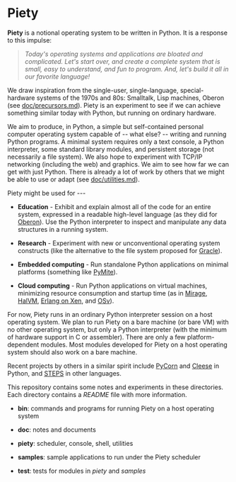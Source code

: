
Piety
=====

**Piety** is a notional operating system to be written in Python.  It
is a response to this impulse:

> *Today's operating systems and applications are bloated and
> complicated.  Let's start over, and create a complete system that is
> small, easy to understand, and fun to program.  And, let's build it
> all in our favorite language!*

We draw inspiration from the single-user, single-language,
special-hardware systems of the 1970s and 80s: Smalltalk, Lisp
machines, Oberon (see [doc/precursors.md](doc/precursors.md)).  Piety
is an experiment to see if we can achieve something similar today with
Python, but running on ordinary hardware.

We aim to produce, in Python, a simple but self-contained personal
computer operating system capable of -- what else? -- writing and
running Python programs.  A minimal system requires only a text
console, a Python interpreter, some standard library modules, and
persistent storage (not necessarily a file system).  We also hope to
experiment with TCP/IP networking (including the web) and graphics.
We aim to see how far we can get with just Python.  There is already a
lot of work by others that we might be able to use or adapt (see
[doc/utilities.md](doc/utilities.md)).

Piety might be used for ---

- **Education** - Exhibit and explain almost all of the code for an
    entire system, expressed in a readable high-level language (as
    they did for
    [Oberon](http://www.ethoberon.ethz.ch/WirthPubl/ProjectOberon.pdf)).
    Use the Python interpreter to inspect and manipulate any data
    structures in a running system.

- **Research** - Experiment with new or unconventional operating
    system constructs (like the alternative to the file system
    proposed for [Gracle](https://github.com/jon-jacky/Piety/blob/master/doc/gracle_excerpts.txt)).

- **Embedded computing** - Run standalone Python applications on minimal platforms (something like [PyMite](https://wiki.python.org/moin/PyMite)).

- **Cloud computing** - Run Python applications on virtual machines, minimizing resource consumption and startup time (as in [Mirage](http://www.openmirage.org/), [HalVM](http://corp.galois.com/blog/2010/11/30/galois-releases-the-haskell-lightweight-virtual-machine-halv.html), [Erlang on Xen](http://erlangonxen.org/), and [OSv](http://osv.io/)).

For now, Piety runs in an ordinary Python interpreter session on a
host operating system.  We plan to run Piety on a bare machine (or
bare VM) with no other operating system, but only a Python interpreter
(with the minimum of hardware support in C or assembler).  There are
only a few platform-dependent modules.  Most modules developed for
Piety on a host operating system should also work on a bare machine.

Recent projects by others in a similar spirit include
[PyCorn](http://www.pycorn.org/home) and
[Cleese](https://github.com/jtauber/cleese/) in Python, and
[STEPS](http://www.vpri.org/pdf/tr2011004_steps11.pdf) in other
languages.

This repository contains some notes and experiments in these
directories.  Each directory contains a *README* file with more
information.

- **bin**: commands and programs for running Piety on a host operating system

- **doc**: notes and documents

- **piety**: scheduler, console, shell, utilities

- **samples**: sample applications to run under the Piety scheduler 

- **test**: tests for modules in *piety* and *samples*
